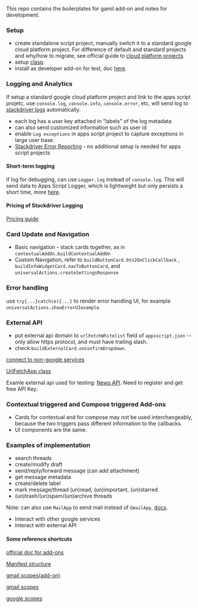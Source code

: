 This repo contains the boilerplates for gamil add-on and notes for development.

### Setup
* create standalone script project, manually switch it to a standard google cloud platform project. For difference of default and standard projects and why/how to migrate, see official guide to [cloud platform projects](https://developers.google.com/apps-script/guides/cloud-platform-projects).
* setup [clasp](https://github.com/google/clasp).
* install as developer add-on for test, doc [here](https://developers.google.com/gsuite/add-ons/how-tos/testing-gmail-addons).

### Logging and Analytics
If setup a standard google cloud platform project and link to the apps script projetc, use `console.log`, `console.info`, `console.error`, etc, will send log to [stackdriver logs](https://console.cloud.google.com/projectselector2/logs/viewer?supportedpurview=project) automatically.
* each log has a user key attached in "labels" of the log metadata
* can also send customized information such as user id
* enable `Log exceptions` in apps script project to capture exceptions in large user base.
* [Stackdriver Error Reporting](https://developers.google.com/apps-script/guides/logging#stackdriver_error_reporting) - no additional setup is needed for apps script projects

#### Short-term logging 
if log for debugging,  can use `Logger.log` instead of `console.log`. This will send data to Apps Script Logger, which is lightweight but only persists a short time, more [here](https://developers.google.com/apps-script/guides/logging).

#### Pricing of Stackdriver Logging
[Pricing guide](https://cloud.google.com/stackdriver/pricing)

### Card Update and Navigation
* Basic navigation - stack cards together, as in `contextualAddOn.buildContextualAddOn`
* Custom Navigation, refer to `buildButtonCard.btn2OnClickCallback` , `buildInfoWidgetCard.navToButtonCard`, and `universalActions.createSettingsResponse`

### Error handling
use `try{...}catch(e){...}` to render error handling UI, for example `universalActions.showErrorUIexample`.

### External API
* put external api domain to `urlFetchWhitelist` field of `appsscript.json` -- only allow https protocol, and must have trailing slash.
* check `buildExternalCard.onConfirmDropdown`.

[connect to non-google services](https://developers.google.com/gsuite/add-ons/how-tos/non-google-services)

[UrlFetchApp class](https://developers.google.com/apps-script/reference/url-fetch/)

Examle external api used for testing: [News API](https://newsapi.org/docs/endpoints/top-headlines). Need to register and get free API Key.

### Contextual triggered and Compose triggered Add-ons
* Cards for contextual and for compose may not be used interchangeably, because the two triggers pass different information to the callbacks.
* UI components are the same.

### Examples of implementation
* search threads
* create/modify draft
* send/reply/forward message (can add attachment)
* get message metadata
* create/delete label
* mark message/thread (un)read, (un)important, (un)starred
* (un)trash/(un)spam/(un)archive threads

Note: can also use `MailApp` to send mail instead of `GmailApp`, [docs](https://developers.google.com/apps-script/reference/mail/mail-app).

* Interact with other google services
* Interact with external API

#### Some reference shortcuts
[official doc for add-ons](https://developers.google.com/gsuite/add-ons/overview)

[Manifest structure](https://developers.google.com/apps-script/manifest)

[gmail scopes(add-on)](https://developers.google.com/gsuite/add-ons/concepts/gmail-scopes)

[gmail scopes](https://developers.google.com/gmail/api/auth/scopes)

[google scopes](https://developers.google.com/identity/protocols/googlescopes)
